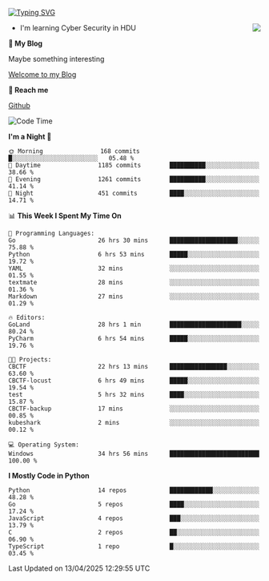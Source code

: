 [![Typing SVG](https://readme-typing-svg.herokuapp.com?font=Fira+Code&pause=1000&random=false&width=450&height=60&lines=Hello+%F0%9F%91%8B%F0%9F%8F%BB;I'm+JBNRZ)](https://git.io/typing-svg)

<a href="#">
  <img align="right" src="https://github-readme-stats.vercel.app/api?username=JBNRZ&show_icons=true&bg_color=15,f2f7fd,E0EAFC" />
</a>

- I'm learning Cyber Security in HDU

 **🌱 My Blog**

Maybe something interesting

[Welcome to my Blog](https://jbnrz.com.cn/)

 **💬 Reach me** 

[Github](https://github.com/JBNRZ)


<!--START_SECTION:waka-->
![Code Time](http://img.shields.io/badge/Code%20Time-1%2C144%20hrs%2021%20mins-blue)

**I'm a Night 🦉** 

```text
🌞 Morning                168 commits         █░░░░░░░░░░░░░░░░░░░░░░░░   05.48 % 
🌆 Daytime                1185 commits        ██████████░░░░░░░░░░░░░░░   38.66 % 
🌃 Evening                1261 commits        ██████████░░░░░░░░░░░░░░░   41.14 % 
🌙 Night                  451 commits         ████░░░░░░░░░░░░░░░░░░░░░   14.71 % 
```


📊 **This Week I Spent My Time On** 

```text
💬 Programming Languages: 
Go                       26 hrs 30 mins      ███████████████████░░░░░░   75.88 % 
Python                   6 hrs 53 mins       █████░░░░░░░░░░░░░░░░░░░░   19.72 % 
YAML                     32 mins             ░░░░░░░░░░░░░░░░░░░░░░░░░   01.55 % 
textmate                 28 mins             ░░░░░░░░░░░░░░░░░░░░░░░░░   01.36 % 
Markdown                 27 mins             ░░░░░░░░░░░░░░░░░░░░░░░░░   01.29 % 

🔥 Editors: 
GoLand                   28 hrs 1 min        ████████████████████░░░░░   80.24 % 
PyCharm                  6 hrs 54 mins       █████░░░░░░░░░░░░░░░░░░░░   19.76 % 

🐱‍💻 Projects: 
CBCTF                    22 hrs 13 mins      ████████████████░░░░░░░░░   63.60 % 
CBCTF-locust             6 hrs 49 mins       █████░░░░░░░░░░░░░░░░░░░░   19.54 % 
test                     5 hrs 32 mins       ████░░░░░░░░░░░░░░░░░░░░░   15.87 % 
CBCTF-backup             17 mins             ░░░░░░░░░░░░░░░░░░░░░░░░░   00.85 % 
kubeshark                2 mins              ░░░░░░░░░░░░░░░░░░░░░░░░░   00.12 % 

💻 Operating System: 
Windows                  34 hrs 56 mins      █████████████████████████   100.00 % 
```

**I Mostly Code in Python** 

```text
Python                   14 repos            ████████████░░░░░░░░░░░░░   48.28 % 
Go                       5 repos             ████░░░░░░░░░░░░░░░░░░░░░   17.24 % 
JavaScript               4 repos             ███░░░░░░░░░░░░░░░░░░░░░░   13.79 % 
C                        2 repos             ██░░░░░░░░░░░░░░░░░░░░░░░   06.90 % 
TypeScript               1 repo              █░░░░░░░░░░░░░░░░░░░░░░░░   03.45 % 
```




 Last Updated on 13/04/2025 12:29:55 UTC
<!--END_SECTION:waka-->
